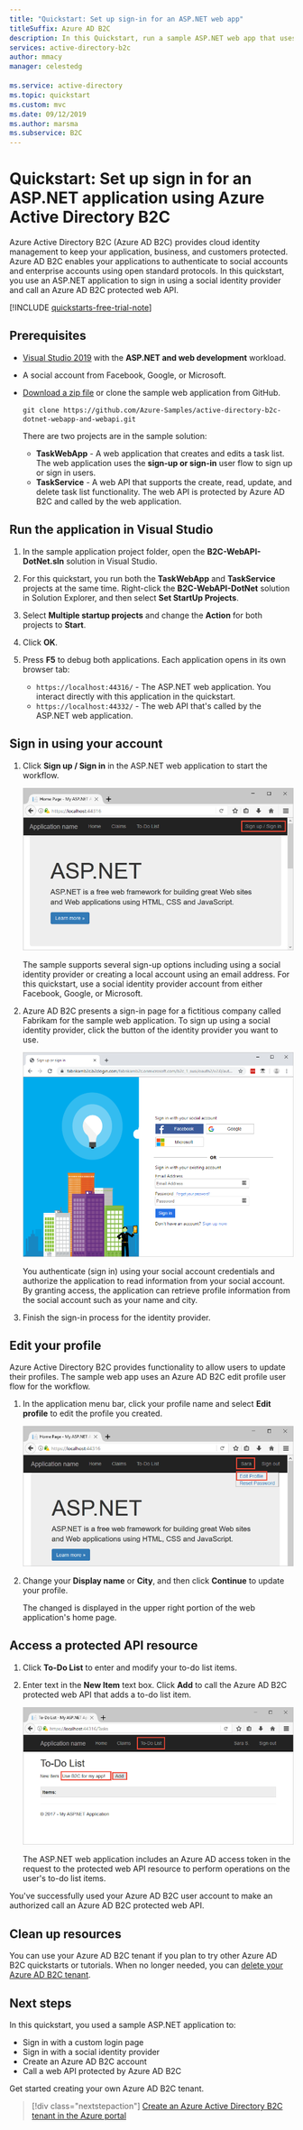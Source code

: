 ```yaml
---
title: "Quickstart: Set up sign-in for an ASP.NET web app"
titleSuffix: Azure AD B2C
description: In this Quickstart, run a sample ASP.NET web app that uses Azure Active Directory B2C to provide account sign-in.
services: active-directory-b2c
author: mmacy
manager: celestedg

ms.service: active-directory
ms.topic: quickstart
ms.custom: mvc
ms.date: 09/12/2019
ms.author: marsma
ms.subservice: B2C
---
```


# Quickstart: Set up sign in for an ASP.NET application using Azure Active Directory B2C

Azure Active Directory B2C (Azure AD B2C) provides cloud identity management to keep your application, business, and customers protected. Azure AD B2C enables your applications to authenticate to social accounts and enterprise accounts using open standard protocols. In this quickstart, you use an ASP.NET application to sign in using a social identity provider and call an Azure AD B2C protected web API.

[!INCLUDE [quickstarts-free-trial-note](../../includes/quickstarts-free-trial-note.md)]

## Prerequisites

- [Visual Studio 2019](https://www.visualstudio.com/downloads/) with the **ASP.NET and web development** workload.
- A social account from Facebook, Google, or Microsoft.
- [Download a zip file](https://github.com/Azure-Samples/active-directory-b2c-dotnet-webapp-and-webapi/archive/master.zip) or clone the sample web application from GitHub.

    ```
    git clone https://github.com/Azure-Samples/active-directory-b2c-dotnet-webapp-and-webapi.git
    ```

    There are two projects are in the sample solution:

    - **TaskWebApp** - A web application that creates and edits a task list. The web application uses the **sign-up or sign-in** user flow to sign up or sign in users.
    - **TaskService** - A web API that supports the create, read, update, and delete task list functionality. The web API is protected by Azure AD B2C and called by the web application.

## Run the application in Visual Studio

1. In the sample application project folder, open the **B2C-WebAPI-DotNet.sln** solution in Visual Studio.
2. For this quickstart, you run both the **TaskWebApp** and **TaskService** projects at the same time. Right-click the **B2C-WebAPI-DotNet** solution in Solution Explorer, and then select **Set StartUp Projects**.
3. Select **Multiple startup projects** and change the **Action** for both projects to **Start**.
4. Click **OK**.
5. Press **F5** to debug both applications. Each application opens in its own browser tab:

    - `https://localhost:44316/` - The ASP.NET web application. You interact directly with this application in the quickstart.
    - `https://localhost:44332/` - The web API that's called by the ASP.NET web application.

## Sign in using your account

1. Click **Sign up / Sign in** in the ASP.NET web application to start the workflow.

    ![Sample ASP.NET web app in browser with sign up/sign link highlighted](./media/quickstart-web-app-dotnet/web-app-sign-in.png)

    The sample supports several sign-up options including using a social identity provider or creating a local account using an email address. For this quickstart, use a social identity provider account from either Facebook, Google, or Microsoft.

2. Azure AD B2C presents a sign-in page for a fictitious company called Fabrikam for the sample web application. To sign up using a social identity provider, click the button of the identity provider you want to use.

    ![Sign In or Sign Up page showing identity provider buttons](./media/quickstart-web-app-dotnet/sign-in-or-sign-up-web.png)

    You authenticate (sign in) using your social account credentials and authorize the application to read information from your social account. By granting access, the application can retrieve profile information from the social account such as your name and city.

3. Finish the sign-in process for the identity provider.

## Edit your profile

Azure Active Directory B2C provides functionality to allow users to update their profiles. The sample web app uses an Azure AD B2C edit profile user flow for the workflow.

1. In the application menu bar, click your profile name and select **Edit profile** to edit the profile you created.

    ![Sample web app in browser with Edit profile link highlighted](./media/quickstart-web-app-dotnet/edit-profile-web.png)

2. Change your **Display name** or **City**, and then click **Continue** to update your profile.

    The changed is displayed in the upper right portion of the web application's home page.

## Access a protected API resource

1. Click **To-Do List** to enter and modify your to-do list items.

2. Enter text in the **New Item** text box. Click **Add** to call the Azure AD B2C protected web API that adds a to-do list item.

    ![Sample web app in browser with Add a to-do list item](./media/quickstart-web-app-dotnet/add-todo-item-web.png)

    The ASP.NET web application includes an Azure AD access token in the request to the protected web API resource to perform operations on the user's to-do list items.

You've successfully used your Azure AD B2C user account to make an authorized call an Azure AD B2C protected web API.

## Clean up resources

You can use your Azure AD B2C tenant if you plan to try other Azure AD B2C quickstarts or tutorials. When no longer needed, you can [delete your Azure AD B2C tenant](faq.md#how-do-i-delete-my-azure-ad-b2c-tenant).

## Next steps

In this quickstart, you used a sample ASP.NET application to:

* Sign in with a custom login page
* Sign in with a social identity provider
* Create an Azure AD B2C account
* Call a web API protected by Azure AD B2C

Get started creating your own Azure AD B2C tenant.

> [!div class="nextstepaction"]
> [Create an Azure Active Directory B2C tenant in the Azure portal](tutorial-create-tenant.md)
